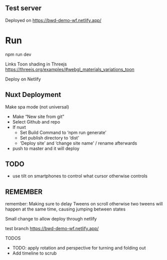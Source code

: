 ## Test server
Deployed on https://bwd-demo-wf.netlify.app/

# Run
npm run dev

Links
Toon shading in Threejs
https://threejs.org/examples/#webgl_materials_variations_toon

Deploy on Netlify

## Nuxt Deployment
Make spa mode (not universal)

* Make “New site from git”
* Select Github and repo
* If nuxt
    * Set Build Command to ‘npm run generate’
    * Set publish directory to ‘dist’
    * ‘Deploy site’ and ‘change site name’ / rename afterwards
* push to master and it will deploy


## TODO
- use tilt on smartphones to control what cursor otherwise controls

## REMEMBER
remember: Making sure to delay Tweens on scroll otherwise two tweens will happen at the same time, causing jumping between states

Small change to allow deploy through netlify


test branch
https://bwd-demo-wf.netlify.app/
<!-- https://010420-general-changes--bwd-demo-1.netlify.com -->



TODOS

- TODO: apply rotation and perspective for turning and folding out
- Add timeline to scrub